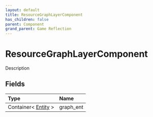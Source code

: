 ```yaml
---
layout: default
title: ResourceGraphLayerComponent
has_children: false
parent: Component
grand_parent: Game Reflection
---
```

# ResourceGraphLayerComponent
Description 

## Fields

| Type | Name |
|:----------|:--------------|
| Container< [Entity](/riftbreaker-wiki/docs/game-reflection/classes/entity/) > | graph_ent |

